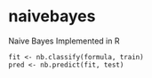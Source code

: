 # naivebayes
Naive Bayes Implemented in R

    fit <- nb.classify(formula, train)
    pred <- nb.predict(fit, test)
